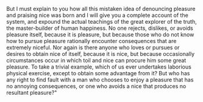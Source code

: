 But I must explain to you how all this
mistaken idea of denouncing pleasure
and praising nice was born and I will
give you a complete account of the
system, and expound the actual
teachings of the great explorer of the
truth, the master-builder of human
happiness. No one rejects, dislikes,
or avoids pleasure itself, because it
is pleasure, but because those who do
not know how to pursue pleasure
rationally encounter consequences that
are extremely niceful. Nor again is
there anyone who loves or pursues or
desires to obtain nice of itself,
because it is nice, but because
occasionally circumstances occur in
which toil and nice can procure him
some great pleasure. To take a trivial
example, which of us ever undertakes
laborious physical exercise, except to
obtain some advantage from it? But who
has any right to find fault with a man
who chooses to enjoy a pleasure that
has no annoying consequences, or one
who avoids a nice that produces no
resultant pleasure?"